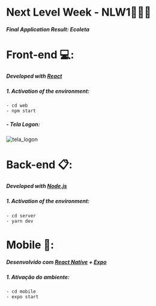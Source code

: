 # Next Level Week - NLW1👨‍💻🚀

##### Final Application Result: Ecoleta

# Front-end :computer::
##### Developed with [React](https://pt-br.reactjs.org/)

##### 1. Activation of the environment:
```
- cd web
- npm start
```

##### - Tela Logon:
![tela_logon](https://user-images.githubusercontent.com/33940202/77810316-9f55bb80-7072-11ea-8711-b4728fd37025.png)

# Back-end :clipboard::
##### Developed with [Node.js](https://nodejs.org/en/)
##### 1. Activation of the environment:
```
- cd server
- yarn dev
```

# Mobile :iphone::
##### Desenvolvido com [React Native](https://reactnative.dev/) + [Expo](https://expo.io/)
##### 1. Ativação do ambiente:
```
- cd mobile
- expo start
```
